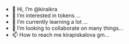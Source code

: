 - 👋 Hi, I’m @kiraikra
- 👀 I’m interested in tokens ...
- 🌱 I’m currently learning a lot ...
- 💞️ I’m looking to collaborate on many things...
- 📫 How to reach me kirapiskalova gm...

<!---
kiraikra/kiraikra is a ✨ special ✨ repository because its `README.md` (this file) appears on your GitHub profile.
You can click the Preview link to take a look at your changes.
--->
